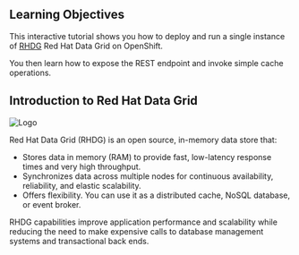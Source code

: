 ## Learning Objectives

This interactive tutorial shows you how to deploy and run a single instance of [RHDG](https://www.redhat.com/en/technologies/jboss-middleware/data-grid) Red Hat Data Grid on OpenShift.

You then learn how to expose the REST endpoint and invoke simple cache operations.

## Introduction to Red Hat Data Grid

![Logo](https://raw.githubusercontent.com/vblagoje/intro-katacoda/master/assets/middleware/rhoar-getting-started-rhdg/rhdg-logo.jpg)

Red Hat Data Grid (RHDG) is an open source, in-memory data store that:

* Stores data in memory (RAM) to provide fast, low-latency response times and very high throughput.
* Synchronizes data across multiple nodes for continuous availability, reliability, and elastic scalability.
* Offers flexibility. You can use it as a distributed cache, NoSQL database, or event broker.

RHDG capabilities improve application performance and scalability while reducing the need to make expensive calls to database management systems and transactional back ends.
